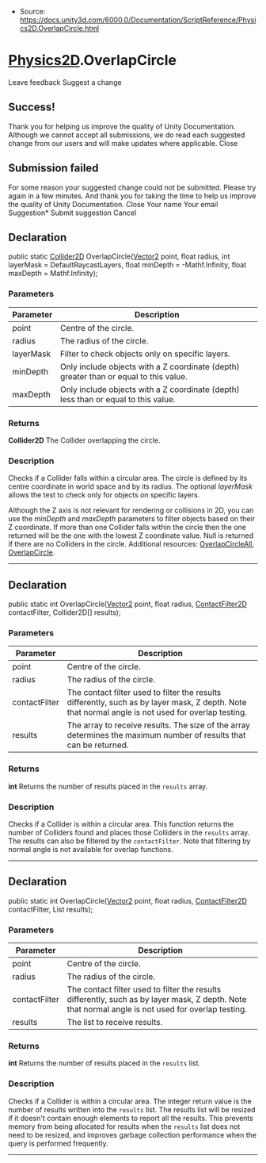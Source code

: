 * Source: https://docs.unity3d.com/6000.0/Documentation/ScriptReference/Physics2D.OverlapCircle.html

#  [Physics2D](https://docs.unity3d.com/6000.0/Documentation/ScriptReference/Physics2D.html).OverlapCircle
Leave feedback
Suggest a change
## Success!
Thank you for helping us improve the quality of Unity Documentation. Although we cannot accept all submissions, we do read each suggested change from our users and will make updates where applicable.
Close
## Submission failed
For some reason your suggested change could not be submitted. Please <a>try again</a> in a few minutes. And thank you for taking the time to help us improve the quality of Unity Documentation.
Close
Your name Your email Suggestion* Submit suggestion
Cancel
## Declaration
public static [Collider2D](https://docs.unity3d.com/6000.0/Documentation/ScriptReference/Collider2D.html) OverlapCircle([Vector2](https://docs.unity3d.com/6000.0/Documentation/ScriptReference/Vector2.html) point, float radius, int layerMask = DefaultRaycastLayers, float minDepth = -Mathf.Infinity, float maxDepth = Mathf.Infinity); 
### Parameters
Parameter | Description  
---|---  
point | Centre of the circle.  
radius | The radius of the circle.  
layerMask | Filter to check objects only on specific layers.  
minDepth | Only include objects with a Z coordinate (depth) greater than or equal to this value.  
maxDepth | Only include objects with a Z coordinate (depth) less than or equal to this value.  
### Returns
**Collider2D** The Collider overlapping the circle. 
### Description
Checks if a Collider falls within a circular area.
The circle is defined by its centre coordinate in world space and by its radius. The optional _layerMask_ allows the test to check only for objects on specific layers.  
  
Although the Z axis is not relevant for rendering or collisions in 2D, you can use the _minDepth_ and _maxDepth_ parameters to filter objects based on their Z coordinate. If more than one Collider falls within the circle then the one returned will be the one with the lowest Z coordinate value. Null is returned if there are no Colliders in the circle. Additional resources: [OverlapCircleAll](https://docs.unity3d.com/6000.0/Documentation/ScriptReference/Physics2D.OverlapCircleAll.html), [OverlapCircle](https://docs.unity3d.com/6000.0/Documentation/ScriptReference/Physics2D.OverlapCircle.html).
* * *
## Declaration
public static int OverlapCircle([Vector2](https://docs.unity3d.com/6000.0/Documentation/ScriptReference/Vector2.html) point, float radius, [ContactFilter2D](https://docs.unity3d.com/6000.0/Documentation/ScriptReference/ContactFilter2D.html) contactFilter, Collider2D[] results); 
### Parameters
Parameter | Description  
---|---  
point | Centre of the circle.  
radius | The radius of the circle.  
contactFilter | The contact filter used to filter the results differently, such as by layer mask, Z depth. Note that normal angle is not used for overlap testing.  
results | The array to receive results. The size of the array determines the maximum number of results that can be returned.  
### Returns
**int** Returns the number of results placed in the `results` array. 
### Description
Checks if a Collider is within a circular area.
This function returns the number of Colliders found and places those Colliders in the `results` array. The results can also be filtered by the `contactFilter`. Note that filtering by normal angle is not available for overlap functions.
* * *
## Declaration
public static int OverlapCircle([Vector2](https://docs.unity3d.com/6000.0/Documentation/ScriptReference/Vector2.html) point, float radius, [ContactFilter2D](https://docs.unity3d.com/6000.0/Documentation/ScriptReference/ContactFilter2D.html) contactFilter, List<Collider2D> results); 
### Parameters
Parameter | Description  
---|---  
point | Centre of the circle.  
radius | The radius of the circle.  
contactFilter | The contact filter used to filter the results differently, such as by layer mask, Z depth. Note that normal angle is not used for overlap testing.  
results | The list to receive results.  
### Returns
**int** Returns the number of results placed in the `results` list. 
### Description
Checks if a Collider is within a circular area.
The integer return value is the number of results written into the `results` list. The results list will be resized if it doesn't contain enough elements to report all the results. This prevents memory from being allocated for results when the `results` list does not need to be resized, and improves garbage collection performance when the query is performed frequently.
* * *
